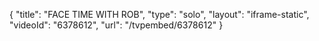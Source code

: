 {
    "title": "FACE TIME WITH ROB",
    "type": "solo",
    "layout": "iframe-static",
    "videoId": "6378612",
    "url": "\/tvpembed\/6378612"
}